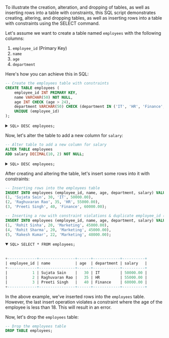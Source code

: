To illustrate the creation, alteration, and dropping of tables, as well as inserting rows into a table with constraints, this SQL script demonstrates creating, altering, and dropping tables, as well as inserting rows into a table with constraints using the SELECT command.

Let's assume we want to create a table named `employees` with the following columns:

1. `employee_id` (Primary Key)
2. `name`
3. `age`
4. `department`

Here's how you can achieve this in SQL:

```sql
-- Create the employees table with constraints
CREATE TABLE employees (
    employee_id INT PRIMARY KEY,
    name VARCHAR(50) NOT NULL,
    age INT CHECK (age > 24),
    department VARCHAR(50) CHECK (department IN ('IT', 'HR', 'Finance', 'Marketing')),
    UNIQUE (employee_id)
);
```

<details>
<summary> <code>SQL> DESC employees;</code></summary>
</br>

```sql
+-------------+---------------+------+-----+---------+-------+
| Field       | Type          | Null | Key | Default | Extra |
+-------------+---------------+------+-----+---------+-------+
| employee_id | int           | NO   | PRI | NULL    |       |
| name        | varchar(50)   | NO   |     | NULL    |       |
| age         | int           | YES  |     | NULL    |       |
| department  | varchar(50)   | YES  |     | NULL    |       |
+-------------+---------------+------+-----+---------+-------+
```

</details>

Now, let's alter the table to add a new column for `salary`:

```sql
-- Alter table to add a new column for salary
ALTER TABLE employees
ADD salary DECIMAL(10, 2) NOT NULL;
```

<details>
<summary> <code>SQL> DESC employees; </code></summary>
</br>

```sql
+-------------+---------------+------+-----+---------+-------+
| Field       | Type          | Null | Key | Default | Extra |
+-------------+---------------+------+-----+---------+-------+
| employee_id | int           | NO   | PRI | NULL    |       |
| name        | varchar(50)   | NO   |     | NULL    |       |
| age         | int           | YES  |     | NULL    |       |
| department  | varchar(50)   | YES  |     | NULL    |       |
| salary      | decimal(10,2) | NO   |     | NULL    |       |
+-------------+---------------+------+-----+---------+-------+
```

</details>

After creating and altering the table, let's insert some rows into it with constraints:

```sql
-- Inserting rows into the employees table
INSERT INTO employees (employee_id, name, age, department, salary) VALUES
(1, 'Sujata Sain', 30, 'IT', 50000.00),
(2, 'Raghuvaran Rao', 35, 'HR', 55000.00),
(3, 'Preeti Singh', 40, 'Finance', 60000.00);

-- Inserting a row with constraint violations & duplicate employee_id (age < 24, department not in specified list)
INSERT INTO employees (employee_id, name, age, department, salary) VALUES
(1, 'Rohit Sinha', 20, 'Marketing', 45000.00),
(4, 'Rohit Sharma', 20, 'Marketing', 45000.00),
(5, 'Rakesh Kumar', 22, 'Marketing', 48000.00);
```

<details open>
<summary> <code>SQL> SELECT * FROM employees; </code></summary>
</br>

```sql
+-------------+----------------+------+------------+----------+
| employee_id | name           | age  | department | salary   |
+-------------+----------------+------+------------+----------+
|           1 | Sujata Sain    |   30 | IT         | 50000.00 |
|           2 | Raghuvaran Rao |   35 | HR         | 55000.00 |
|           3 | Preeti Singh   |   40 | Finance    | 60000.00 |
+-------------+----------------+------+------------+----------+
```

</details>

In the above example, we've inserted rows into the `employees` table. However, the last insert operation violates a constraint where the age of the employee is less than 18. This will result in an error.

Now, let's drop the `employees` table:

```sql
-- Drop the employees table
DROP TABLE employees;
```
